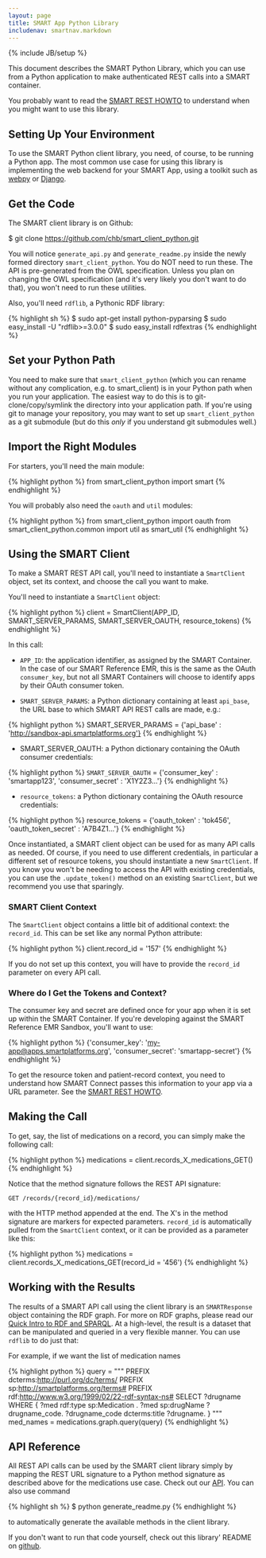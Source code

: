 ```yaml
---
layout: page
title: SMART App Python Library
includenav: smartnav.markdown
---
```

{% include JB/setup %}

<div class='simple_box'>
  This document describes the SMART Python Library, which you can use from a
  Python application to make authenticated REST calls into a SMART container.

  <br />

  You probably want to read the [SMART REST HOWTO][] to understand when you
  might want to use this library.
</div>

<div id="toc"> </div>


## Setting Up Your Environment

To use the SMART Python client library, you need, of course, to be running a
Python app. The most common use case for using this library is implementing the
web backend for your SMART App, using a toolkit such as
[webpy](http://webpy.org/) or [Django](http://djangoproject.com/).


## Get the Code

The SMART client library is on Github:

  $ git clone https://github.com/chb/smart_client_python.git

You will notice `generate_api.py` and `generate_readme.py` inside the newly formed
directory `smart_client_python`. You do NOT need to run these. The API is
pre-generated from the OWL specification. Unless you plan on changing the OWL
specification (and it's very likely you don't want to do that), you won't need
to run these utilities.

Also, you'll need `rdflib`, a Pythonic RDF library:

{% highlight sh %}
  $ sudo apt-get install python-pyparsing
  $ sudo easy_install -U "rdflib>=3.0.0"
  $ sudo easy_install rdfextras
{% endhighlight %}


## Set your Python Path

You need to make sure that `smart_client_python` (which you can rename without any
complication, e.g. to smart_client) is in your Python path when you run your
application. The easiest way to do this is to git-clone/copy/symlink the
directory into your application path. If you're using git to manage your
repository, you may want to set up `smart_client_python` as a git submodule (but
do this _only_ if you understand git submodules well.)


## Import the Right Modules

For starters, you'll need the main module:

{% highlight python %}
  from smart_client_python import smart
{% endhighlight  %}

You will probably also need the `oauth` and `util` modules:

{% highlight python %}
  from smart_client_python import oauth
  from smart_client_python.common import util as smart_util
{% endhighlight  %}


## Using the SMART Client

To make a SMART REST API call, you'll need to instantiate a `SmartClient` object,
set its context, and choose the call you want to make.

You'll need to instantiate a `SmartClient` object:

{% highlight python %}
  client = SmartClient(APP_ID,
                       SMART_SERVER_PARAMS,
                       SMART_SERVER_OAUTH,
                       resource_tokens)
{% endhighlight  %}

In this call:

* `APP_ID`: the application identifier, as assigned by the SMART Container. In the 
case of our SMART Reference EMR, this is the same as the OAuth `consumer_key`,
but not all SMART Containers will choose to identify apps by their OAuth
consumer token.

* `SMART_SERVER_PARAMS`: a Python dictionary containing at least `api_base`, the
URL base to which SMART API REST calls are made, e.g.:

{% highlight python %}
    SMART_SERVER_PARAMS = {'api_base' : 'http://sandbox-api.smartplatforms.org'}
{% endhighlight %}

* SMART_SERVER_OAUTH: a Python dictionary containing the OAuth consumer credentials:

{% highlight python %}
  `SMART_SERVER_OAUTH` = {'consumer_key' : 'smartapp123', 'consumer_secret' : 'X1Y2Z3...'}
{% endhighlight %}

* `resource_tokens`: a Python dictionary containing the OAuth resource credentials:

{% highlight python %}
  resource_tokens = {'oauth_token' : 'tok456', 'oauth_token_secret' : 'A7B4Z1...'}
{% endhighlight %}

Once instantiated, a SMART client object can be used for as many API calls as
needed. Of course, if you need to use different credentials, in particular a
different set of resource tokens, you should instantiate a new `SmartClient`. If
you know you won't be needing to access the API with existing credentials, you
can use the `.update_token()` method on an existing `SmartClient`, but we recommend
you use that sparingly.


### SMART Client Context

The `SmartClient` object contains a little bit of additional context: the
`record_id`. This can be set like any normal Python attribute:

{% highlight python %}
  client.record_id = '157'
{% endhighlight  %}

If you do not set up this context, you will have to provide the `record_id`
parameter on every API call.


### Where do I Get the Tokens and Context?

The consumer key and secret are defined once for your app when it is set up
within the SMART Container. If you're developing against the SMART Reference EMR
Sandbox, you'll want to use:

{% highlight python %}
  {'consumer_key': 'my-app@apps.smartplatforms.org', 'consumer_secret': 'smartapp-secret'}
{% endhighlight  %}

To get the resource token and patient-record context, you need to understand how
SMART Connect passes this information to your app via a URL parameter. See the
[SMART REST HOWTO][].


## Making the Call

To get, say, the list of medications on a record, you can simply make the
following call:

{% highlight python %}
  medications = client.records_X_medications_GET()
{% endhighlight  %}

Notice that the method signature follows the REST API signature:

    GET /records/{record_id}/medications/

with the HTTP method appended at the end. The X's in the method signature are
markers for expected parameters. `record_id` is automatically pulled from the
`SmartClient` context, or it can be provided as a parameter like this:

{% highlight python %}
  medications = client.records_X_medications_GET(record_id = '456')
{% endhighlight  %}

## Working with the Results

The results of a SMART API call using the client library is an `SMARTResponse`
object containing the RDF graph. For more on RDF graphs, please read our
[Quick Intro to RDF and SPARQL][rdf intro]. At a high-level, the result is a
dataset that can be manipulated and queried in a very flexible manner. You can
use `rdflib` to do just that:

For example, if we want the list of medication names

{% highlight python %}
  query = """
           PREFIX dcterms:<http://purl.org/dc/terms/>
           PREFIX sp:<http://smartplatforms.org/terms#>
           PREFIX rdf:<http://www.w3.org/1999/02/22-rdf-syntax-ns#>
           SELECT ?drugname
           WHERE {
             ?med rdf:type sp:Medication .
             ?med sp:drugName ?drugname_code.
             ?drugname_code dcterms:title ?drugname.
           }
           """
  med_names = medications.graph.query(query)
{% endhighlight  %}


## API Reference

All REST API calls can be used by the SMART client library simply by mapping the
REST URL signature to a Python method signature as described above for the
medications use case. Check out our [API][]. You can also use command

{% highlight sh %}
  $ python generate_readme.py
{% endhighlight  %}

to automatically generate the available methods in the client library.

If you don't want to run that code yourself, check out this library' README on
[github](http://github.com/chb/smart_client_python).



[SMART REST HOWTO]: (/howto/build_a_rest_app/)
[rdf intro]: (/datamodel/intro_to_rdf)
[API]: /reference/rest_api
